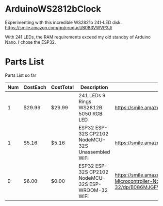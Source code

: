 # ArduinoWS2812bClock
Experimenting with this incredible WS2821b 241-LED disk.
https://smile.amazon.com/gp/product/B083VWVP3J/

With 241 LEDs, the RAM requirements exceed my old standby of Arduino Nano. I chose the ESP32.

# Parts List
Parts List so far

| Num | CostEach | CostTotal | Description | Source |
| --- | --- | --- | --- | --- |
| 1 | $29.99 | $29.99 | 241 LEDs 9 Rings WS2812B 5050 RGB LED | https://smile.amazon.com/gp/product/B083VWVP3J/ |
| 1 | $5.16 | $5.16 | ESP32 ESP-32S CP2102 NodeMCU-32S Unassembled WiFi | https://smile.amazon.com/gp/product/B08DQQ8CBP/ |
| 0 | $6.00 | $0.00 | ESP32 ESP-32S CP2102 NodeMCU-32S ESP-WROOM-32 WiFi | https://smile.amazon.com/DORHEA-Development-Microcontroller-NodeMCU-32S-ESP-WROOM-32/dp/B086MJGFVV/ |
